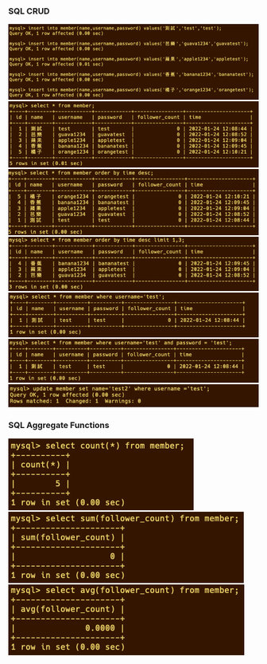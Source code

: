 ### SQL CRUD

<img src="./img/3-1.png">
<img src="./img/3-2.png">
<img src="./img/3-3.png">
<img src="./img/3-4.png">
<img src="./img/3-5.png">
<img src="./img/3-6.png">
<img src="./img/3-7.png">

### SQL Aggregate Functions

<img src="./img/4-1.png">
<img src="./img/4-2.png">
<img src="./img/4-3.png">
